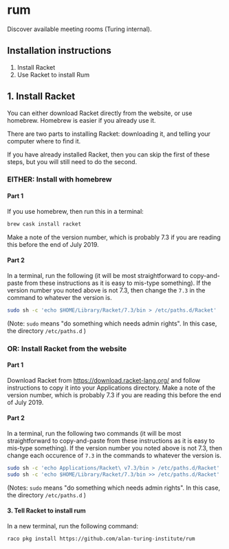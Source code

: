# rum

Discover available meeting rooms (Turing internal).

## Installation instructions

1. Install Racket
2. Use Racket to install Rum

## 1. Install Racket

You can either download Racket directly from the website, or use
homebrew. Homebrew is easier if you already use it.

There are two parts to installing Racket: downloading it, and telling your
computer where to find it.

If you have already installed Racket, then you can skip the first of these
steps, but you will still need to do the second.

### EITHER: Install with homebrew 

#### Part 1

If you use homebrew, then run this in a terminal: 
```sh
brew cask install racket
```

Make a note of the version number, which is probably 7.3 if you are reading this
before the end of July 2019.

#### Part 2

In a terminal, run the following (it will be most straightforward to
copy-and-paste from these instructions as it is easy to mis-type something). If
the version number you noted above is not 7.3, then change the `7.3` in the
command to whatever the version is.

```sh
sudo sh -c 'echo $HOME/Library/Racket/7.3/bin > /etc/paths.d/Racket'
```

(Note: `sudo` means "do something which needs admin rights". In this case, the
directory `/etc/paths.d` )


### OR: Install Racket from the website

#### Part 1

Download Racket from https://download.racket-lang.org/ and follow instructions
to copy it into your Applications directory. Make a note of the version number,
which is probably 7.3 if you are reading this before the end of July 2019.

#### Part 2

In a terminal, run the following two commands (it will be most straightforward
to copy-and-paste from these instructions as it is easy to mis-type
something). If the version number you noted above is not 7.3, then change each
occurence of `7.3` in the commands to whatever the version is.

```sh
sudo sh -c 'echo Applications/Racket\ v7.3/bin > /etc/paths.d/Racket'
sudo sh -c 'echo $HOME/Library/Racket/7.3/bin >> /etc/paths.d/Racket'
```

(Notes: `sudo` means "do something which needs admin rights". In this case, the
directory `/etc/paths.d` )


#### 3. Tell Racket to install rum

In a new terminal, run the following command:

```sh
raco pkg install https://github.com/alan-turing-institute/rum
```


